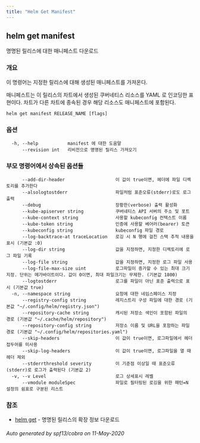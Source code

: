 ```yaml
---
title: "Helm Get Manifest"
---
```


## helm get manifest

명명된 릴리스에 대한 매니페스트 다운로드

### 개요


이 명령어는 지정한 릴리스에 대해 생성된 매니페스트를 가져온다.

매니페스트는 이 릴리스의 차트에서 생성된 쿠버네티스 
리소스를 YAML 로 인코딩한 표현이다. 차트가 다른 
차트에 종속된 경우 해당 리소스도 매니페스트에 포함된다. 


```
helm get manifest RELEASE_NAME [flags]
```

### 옵션

```
  -h, --help           manifest 에 대한 도움말
      --revision int   리비전으로 명명된 릴리스 가져오기
```

### 부모 명령어에서 상속된 옵션들

```
      --add-dir-header                   이 값이 true이면, 헤더에 파일 디렉토리를 추가한다
      --alsologtostderr                  파일처럼 표준오류(stderr)로도 로그 출력
      --debug                            장황한(verbose) 출력 활성화
      --kube-apiserver string            쿠버네티스 API 서버의 주소 및 포트
      --kube-context string              사용할 kubeconfig 컨텍스트 이름
      --kube-token string                인증에 사용할 베어러(bearer) 토큰
      --kubeconfig string                kubeconfig 파일 경로
      --log-backtrace-at traceLocation   로깅 시 N 행에 걸친 스택 추적 내용을 표시 (기본값 :0)
      --log-dir string                   값을 지정하면, 지정한 디렉토리에 로그 파일 기록
      --log-file string                  값을 지정하면, 지정한 로그 파일 사용
      --log-file-max-size uint           로그파일이 증가할 수 있는 최대 크기 지정. 단위는 메가바이트이다. 값이 0이면, 최대 파일크기는 무제한. (기본값 1800)
      --logtostderr                      로그를 파일이 아닌 표준 출력으로 표시 (기본값 true)
  -n, --namespace string                 요청에 대한 네임스페이스 지정
      --registry-config string           레지스트리 구성 파일에 대한 경로 (기본값 "~/.config/helm/registry.json")
      --repository-cache string          캐시된 저장소 색인이 포함된 파일의 경로 (기본값 "~/.cache/helm/repository")
      --repository-config string         저장소 이름 및 URL을 포함하는 파일 경로 (기본값 "~/.config/helm/repositories.yaml")
      --skip-headers                     이 값이 true이면, 로그파일에서 헤더 접두어를 미사용
      --skip-log-headers                 이 값이 true이면, 로그파일을 열 때 헤더 제외
      --stderrthreshold severity         이 기준점 이상일 때 표준오류(stderr)로 로그가 출력된다 (기본값 2)
  -v, --v Level                          로그 상세표시 레벨
      --vmodule moduleSpec               파일로 필터링된 로깅을 위한 패턴=N 설정의 쉼표로 구분된 리스트
```

### 참조

* [helm get](helm_get.md)	 - 명명된 릴리스의 확장 정보 다운로드

###### Auto generated by spf13/cobra on 11-May-2020
